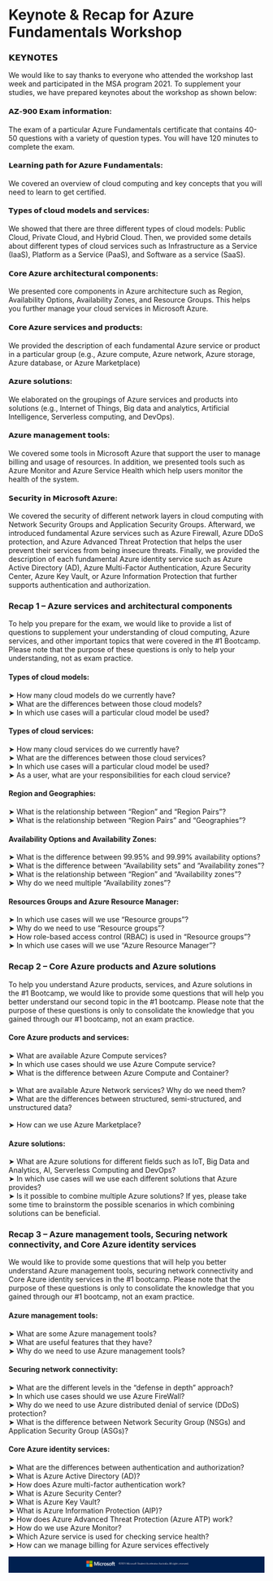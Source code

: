 # Keynote & Recap for Azure Fundamentals Workshop



### 𝗞𝗘𝗬𝗡𝗢𝗧𝗘𝗦
We would like to say thanks to everyone who attended the workshop last week and participated in the MSA program 2021. 
To supplement your studies, we have prepared keynotes about the workshop as shown below:  

#### 𝗔𝗭-𝟵𝟬𝟬 𝗘𝘅𝗮𝗺 𝗶𝗻𝗳𝗼𝗿𝗺𝗮𝘁𝗶𝗼𝗻: 
The exam of a particular Azure Fundamentals certificate that contains 40-50 questions with a variety of question types. You will have 120 minutes to complete the exam. 
#### 𝗟𝗲𝗮𝗿𝗻𝗶𝗻𝗴 𝗽𝗮𝘁𝗵 𝗳𝗼𝗿 𝗔𝘇𝘂𝗿𝗲 𝗙𝘂𝗻𝗱𝗮𝗺𝗲𝗻𝘁𝗮𝗹𝘀:
We covered an overview of cloud computing and key concepts that you will need to learn to get certified. 
#### 𝗧𝘆𝗽𝗲𝘀 𝗼𝗳 𝗰𝗹𝗼𝘂𝗱 𝗺𝗼𝗱𝗲𝗹𝘀 𝗮𝗻𝗱 𝘀𝗲𝗿𝘃𝗶𝗰𝗲𝘀: 
We showed that there are three different types of cloud models: Public Cloud, Private Cloud, and Hybrid Cloud. Then, we provided some details about different types of cloud services such as Infrastructure as a Service (IaaS), Platform as a Service (PaaS), and Software as a service (SaaS). 
#### 𝗖𝗼𝗿𝗲 𝗔𝘇𝘂𝗿𝗲 𝗮𝗿𝗰𝗵𝗶𝘁𝗲𝗰𝘁𝘂𝗿𝗮𝗹 𝗰𝗼𝗺𝗽𝗼𝗻𝗲𝗻𝘁𝘀: 
We presented core components in Azure architecture such as Region, Availability Options, Availability Zones, and Resource Groups. This helps you further manage your cloud services in Microsoft Azure. 
#### 𝗖𝗼𝗿𝗲 𝗔𝘇𝘂𝗿𝗲 𝘀𝗲𝗿𝘃𝗶𝗰𝗲𝘀 𝗮𝗻𝗱 𝗽𝗿𝗼𝗱𝘂𝗰𝘁𝘀:
We provided the description of each fundamental Azure service or product in a particular group (e.g., Azure compute, Azure network, Azure storage, Azure database, or Azure Marketplace) 
#### 𝗔𝘇𝘂𝗿𝗲 𝘀𝗼𝗹𝘂𝘁𝗶𝗼𝗻𝘀: 
We elaborated on the groupings of Azure services and products into solutions (e.g., Internet of Things, Big data and analytics, Artificial Intelligence, Serverless computing, and DevOps). 
#### 𝗔𝘇𝘂𝗿𝗲 𝗺𝗮𝗻𝗮𝗴𝗲𝗺𝗲𝗻𝘁 𝘁𝗼𝗼𝗹𝘀: 
We covered some tools in Microsoft Azure that support the user to manage billing and usage of resources. In addition, we presented tools such as Azure Monitor and Azure Service Health which help users monitor the health of the system. 
#### 𝗦𝗲𝗰𝘂𝗿𝗶𝘁𝘆 𝗶𝗻 𝗠𝗶𝗰𝗿𝗼𝘀𝗼𝗳𝘁 𝗔𝘇𝘂𝗿𝗲: 
We covered the security of different network layers in cloud computing with Network Security Groups and Application Security Groups. Afterward, we introduced fundamental Azure services such as Azure Firewall, Azure DDoS protection, and Azure Advanced Threat Protection that helps the user prevent their services from being insecure threats. Finally, we provided the description of each fundamental Azure identity service such as Azure Active Directory (AD), Azure Multi-Factor Authentication, Azure Security Center, Azure Key Vault, or Azure Information Protection that further supports authentication and authorization. 

### Recap 1 – Azure services and architectural components

To help you prepare for the exam, we would like to provide a list of questions to supplement your understanding of cloud computing, Azure services, and other important topics that were covered in the #1 Bootcamp. Please note that the purpose of these questions is only to help your understanding, not as exam practice.  
#### Types of cloud models:  
➤ How many cloud models do we currently have?<br/>
➤ What are the differences between those cloud models?<br/>
➤ In which use cases will a particular cloud model be used?<br/> 
#### Types of cloud services:  
➤ How many cloud services do we currently have?<br/>
➤ What are the differences between those cloud services?<br/> 
➤ In which use cases will a particular cloud model be used?<br/>
➤ As a user, what are your responsibilities for each cloud service?<br/>
#### Region and Geographies: 
➤ What is the relationship between “Region” and “Region Pairs”?<br/> 
➤ What is the relationship between “Region Pairs” and “Geographies”?<br/>
#### Availability Options and Availability Zones: 
➤ What is the difference between 99.95% and 99.99% availability options?<br/> 
➤ What is the difference between “Availability sets” and “Availability zones”?<br/>
➤ What is the relationship between “Region” and “Availability zones”?<br/>
➤ Why do we need multiple “Availability zones”?<br/>
#### Resources Groups and Azure Resource Manager: 
➤ In which use cases will we use “Resource groups”?<br/> 
➤ Why do we need to use “Resource groups”?<br/>
➤ How role-based access control (RBAC) is used in “Resource groups”?<br/> 
➤ In which use cases will we use “Azure Resource Manager”?<br/>

### Recap 2 – Core Azure products and Azure solutions 

To help you understand Azure products, services, and Azure solutions in the #1 Bootcamp, we would like to provide some questions that will help you better understand our second topic in the #1 bootcamp. Please note that the purpose of these questions is only to consolidate the knowledge that you gained through our #1 bootcamp, not an exam practice. 

#### Core Azure products and services:  
➤ What are available Azure Compute services? <br/>
➤ In which use cases should we use Azure Compute service? <br/>
➤ What is the difference between Azure Compute and Container?<br/>  
➤ What are available Azure Network services? Why do we need them? <br/>
➤ What are the differences between structured, semi-structured, and unstructured data?<br/>  
➤ How can we use Azure Marketplace? <br/>
#### Azure solutions:  
➤ What are Azure solutions for different fields such as IoT, Big Data and Analytics, AI, Serverless Computing and DevOps? <br/>
➤ In which use cases will we use each different solutions that Azure provides? <br/>
➤ Is it possible to combine multiple Azure solutions? If yes, please take some time to brainstorm the possible scenarios in which combining solutions can be beneficial. <br/>

### Recap 3 – Azure management tools, Securing network connectivity, and Core Azure identity services
We would like to provide some questions that will help you better understand Azure management tools, securing network connectivity and Core Azure identity services in the #1 bootcamp. Please note that the purpose of these questions is only to consolidate the knowledge that you gained through our #1 bootcamp, not an exam practice. 

#### Azure management tools:  
➤ What are some Azure management tools? <br/>
➤ What are useful features that they have? <br/> 
➤ Why do we need to use Azure management tools? <br/>

#### Securing network connectivity:  
➤ What are the different levels in the “defense in depth” approach? <br/>
➤ In which use cases should we use Azure FireWall? <br/>
➤ Why do we need to use Azure distributed denial of service (DDoS) protection? <br/>
➤ What is the difference between Network Security Group (NSGs) and Application Security Group (ASGs)? <br/>

#### Core Azure identity services:  
➤ What are the differences between authentication and authorization? <br/>
➤ What is Azure Active Directory (AD)? <br/>
➤ How does Azure multi-factor authentication work? <br/>
➤ What is Azure Security Center? <br/>
➤ What is Azure Key Vault? <br/>
➤ What is Azure Information Protection (AIP)? <br/>
➤ How does Azure Advanced Threat Protection (Azure ATP) work? <br/>
➤ How do we use Azure Monitor? <br/>
➤ Which Azure service is used for checking service health? <br/>
➤ How can we manage billing for Azure services effectively <br/>

![Footer_Banner](https://github.com/AUMSA/2021-MSA-content/blob/main/images/MicrosoftBannerFooter.png)
